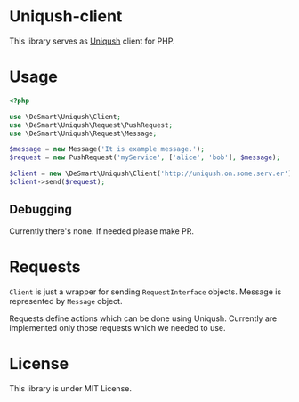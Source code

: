 # Uniqush-client

This library serves as [Uniqush](http://uniqush.org/) client for PHP.

# Usage

```php
<?php

use \DeSmart\Uniqush\Client;
use \DeSmart\Uniqush\Request\PushRequest;
use \DeSmart\Uniqush\Request\Message;

$message = new Message('It is example message.');
$request = new PushRequest('myService', ['alice', 'bob'], $message);

$client = new \DeSmart\Uniqush\Client('http://uniqush.on.some.serv.er');
$client->send($request);
```

## Debugging

Currently there's none. If needed please make PR.

# Requests

`Client` is just a wrapper for sending `RequestInterface` objects. Message is represented by `Message` object.

Requests define actions which can be done using Uniqush. Currently are implemented only those requests which we needed to use.

# License

This library is under MIT License.
